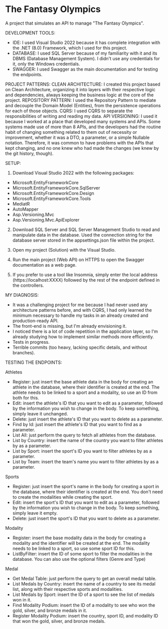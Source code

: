 # The Fantasy Olympics
A project that simulates an API to manage "The Fantasy Olympics".


DEVELOPMENT TOOLS:
- IDE: I used Visual Studio 2022 because it has complete integration with the .NET (8.0) Framework, which I used for this project.
- DATABASE: I used SQL Server because of my familiarity with it and its DBMS (Database Management System). I didn't use any credentials for it, only the Windows credentials.
- SWAGGER: I used Swagger as the main documentation and for testing the endpoints.


PROJECT PATTERNS: 
CLEAN ARCHITECTURE: I created this project based on Clean Architecture, organizing it into layers with their respective logic and dependencies, always keeping the business logic at the core of the project.
REPOSITORY PATTERN: I used the Repository Pattern to mediate and decouple the Domain Model (Entities), from the persistence operations for each of those objects.
CQRS: I used CQRS to separate the responsibilities of writing and reading my data.
API VERSIONING: I used it because I worked at a place that developed many systems and APIs. Some systems made use of more than 8 APIs, and the developers had the routine habit of changing something related to them out of necessity or improvement, whether it was a DTO, a parameter, or a simple Nullable notation. Therefore, it was common to have problems with the APIs that kept changing, and no one knew who had made the changes (we knew by the git history, though).


SETUP:
1. Download Visual Studio 2022 with the following packages:
- Microsoft.EntityFrameworkCore
- Microsoft.EntityFrameworkCore.SqlServer
- Microsoft.EntityFrameworkCore.Design
- Microsoft.EntityFrameworkCore.Tools
- MediatR 
- AutoMapper
- Asp.Versioning.Mvc
- Asp.Versioning.Mvc.ApiExplorer

2. Download SQL Server and SQL Server Management Studio to read and manipulate data in the database. Used the connection string for the database server stored in the appsettings.json file within the project.

3. Open my project (Solution) with the Visual Studio.

4. Run the main project (Web API) on HTTPS to open the Swagger documentation as a web page.

5. If you prefer to use a tool like Insomnia, simply enter the local address (https://localhost:XXXX) followed by the rest of the endpoint defined in the controllers.


MY DIAGNOSIS:
- It was a challenging project for me because I had never used any architecture patterns before, and with CQRS, I had only learned the minimum necessary to handle my tasks in an already created and production-ready API.
- The front-end is missing, but I'm already envisioning it.
- I noticed there is a lot of code repetition in the application layer, so I'm already studying how to implement similar methods more efficiently.
- Tests in progress.
- Terrible commits (too heavy, lacking specific details, and without branches).


TESTING THE ENDPOINTS:

Athletes
- Register: just insert the base athlete data in the body for creating an athlete in the database, where their identifier is created at the end. The athlete needs to be linked to a sport and a modality, so use an ID from both for this.
- Edit: insert the athlete's ID that you want to edit as a parameter, followed by the information you wish to change in the body. To keep something, simply leave it unchanged.
- Delete: just insert the athlete's ID that you want to delete as a parameter.
- Find by Id: just insert the athlete's ID that you want to find as a parameter.
- List All: just perform the query to fetch all athletes from the database.
- List by Country: insert the name of the country you want to filter athletes by as a parameter.
- List by Sport: insert the sport's ID you want to filter athletes by as a parameter.
- List by Team: insert the team's name you want to filter athletes by as a parameter.

Sports
- Register: just insert the sport's name in the body for creating a sport in the database, where their identifier is created at the end. You don't need to create the modalities while creating the sport.
- Edit: insert the sport's ID that you want to edit as a parameter, followed by the information you wish to change in the body. To keep something, simply leave it empty.
- Delete: just insert the sport's ID that you want to delete as a parameter.

Modality
- Register: insert the base modality data in the body for creating a modality and the identifier will be created at the end. The modality needs to be linked to a sport, so use some sport ID for this.
- ListByFilter: insert the ID of some sport to filter the modalities in the database. You can also use the optional filters (Genre and Type)

Medal
- Get Medal Table: just perform the query to get an overall medal table.
- List Medals by Country: insert the name of a country to see its medal list, along with their respective sports and modalities.
- List Medals by Sport: insert the ID of a sport to see the list of medals won in it.
- Find Modality Podium: insert the ID of a modality to see who won the gold, silver, and bronze medals in it.
- Register Modality Podium: insert the country, sport ID, and modality ID that won the gold, silver, and bronze medals.


